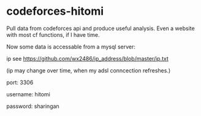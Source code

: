 codeforces-hitomi
=================

Pull data from codeforces api and produce useful analysis. Even a website with most cf functions, if I have time.

Now some data is accessable from a mysql server:

ip see https://github.com/wx2486/ip_address/blob/master/ip.txt

(ip may change over time, when my adsl conncection refreshes.)

port: 3306

username: hitomi

password: sharingan
